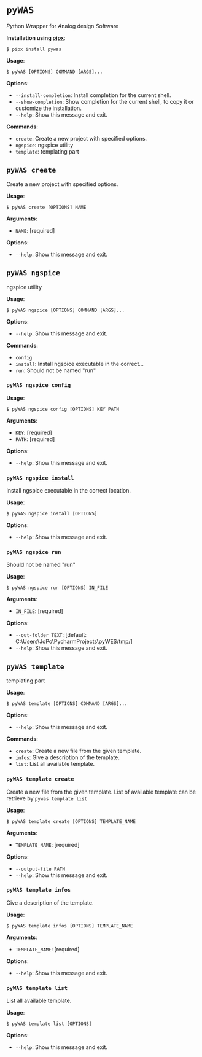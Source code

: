 # `pyWAS`

*Py*thon *W*rapper for *A*nalog design *S*oftware

**Installation using [pipx](https://pypa.github.io/pipx/installation/)**:

```console
$ pipx install pywas
```

**Usage**:

```console
$ pyWAS [OPTIONS] COMMAND [ARGS]...
```

**Options**:

* `--install-completion`: Install completion for the current shell.
* `--show-completion`: Show completion for the current shell, to copy it or customize the installation.
* `--help`: Show this message and exit.

**Commands**:

* `create`: Create a new project with specified options.
* `ngspice`: ngspice utility
* `template`: templating part

## `pyWAS create`

Create a new project with specified options.

**Usage**:

```console
$ pyWAS create [OPTIONS] NAME
```

**Arguments**:

* `NAME`: [required]

**Options**:

* `--help`: Show this message and exit.

## `pyWAS ngspice`

ngspice utility

**Usage**:

```console
$ pyWAS ngspice [OPTIONS] COMMAND [ARGS]...
```

**Options**:

* `--help`: Show this message and exit.

**Commands**:

* `config`
* `install`: Install ngspice executable in the correct...
* `run`: Should not be named "run"

### `pyWAS ngspice config`

**Usage**:

```console
$ pyWAS ngspice config [OPTIONS] KEY PATH
```

**Arguments**:

* `KEY`: [required]
* `PATH`: [required]

**Options**:

* `--help`: Show this message and exit.

### `pyWAS ngspice install`

Install ngspice executable in the correct location.

**Usage**:

```console
$ pyWAS ngspice install [OPTIONS]
```

**Options**:

* `--help`: Show this message and exit.

### `pyWAS ngspice run`

Should not be named "run"

**Usage**:

```console
$ pyWAS ngspice run [OPTIONS] IN_FILE
```

**Arguments**:

* `IN_FILE`: [required]

**Options**:

* `--out-folder TEXT`: [default: C:\Users\JoPo\PycharmProjects\pyWES/tmp/]
* `--help`: Show this message and exit.

## `pyWAS template`

templating part

**Usage**:

```console
$ pyWAS template [OPTIONS] COMMAND [ARGS]...
```

**Options**:

* `--help`: Show this message and exit.

**Commands**:

* `create`: Create a new file from the given template.
* `infos`: Give a description of the template.
* `list`: List all available template.

### `pyWAS template create`

Create a new file from the given template.
List of available template can be retrieve by ```pywas template list```

**Usage**:

```console
$ pyWAS template create [OPTIONS] TEMPLATE_NAME
```

**Arguments**:

* `TEMPLATE_NAME`: [required]

**Options**:

* `--output-file PATH`
* `--help`: Show this message and exit.

### `pyWAS template infos`

Give a description of the template.

**Usage**:

```console
$ pyWAS template infos [OPTIONS] TEMPLATE_NAME
```

**Arguments**:

* `TEMPLATE_NAME`: [required]

**Options**:

* `--help`: Show this message and exit.

### `pyWAS template list`

List all available template.

**Usage**:

```console
$ pyWAS template list [OPTIONS]
```

**Options**:

* `--help`: Show this message and exit.
